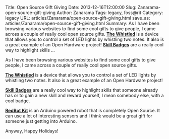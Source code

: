 Title: Open Source Gift Giving
Date: 2013-12-16T12:00:00
Slug: Zanarama-open-source-gift-giving
Author: Zanarama
Tags: legacy, foss@rit
Category: legacy
URL: articles/Zanarama/open-source-gift-giving.html
save_as: articles/Zanarama/open-source-gift-giving.html
Summary: As I have been browsing various websites to find some cool gifts to give people, I came across a couple of really cool open source gifts.  **[The Whistled](https://www.tindie.com/products/limpkin/the-whistled-control-your-lights-by-whistling/?pt=directsearch)** is a device that allows you to control a set of LED lights by whistling two notes. It also is a great example of an Open Hardware project!  **[Skill Badges](http://www.adafruit.com/category/70)** are a really cool way to highlight skills  ... 

As I have been browsing various websites to find some cool gifts to give
people, I came across a couple of really cool open source gifts.

**[The Whistled](https://www.tindie.com/products/limpkin/the-whistled-control-your-lights-by-whistling/?pt=directsearch)** is a device that allows you to control a set of LED lights by whistling two notes. It also is a great example of an Open Hardware project!

**[Skill Badges](http://www.adafruit.com/category/70)** are a really cool way to highlight skills that someone already has or to gain a new skill and reward yourself, I mean somebody else, with a cool badge.

**[RedBot Kit](https://www.sparkfun.com/products/12032)** is an Arduino powered robot that is completely Open Source. It can use a lot of interesting sensors and I think would be a great gift for someone just getting into Arduino.

Anyway, Happy Holidays!

